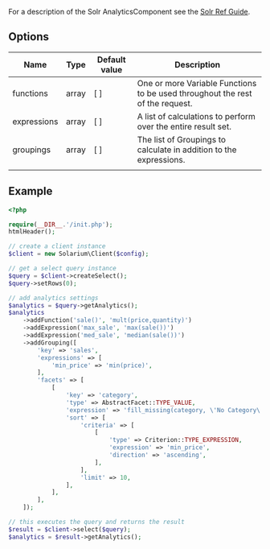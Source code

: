 For a description of the Solr AnalyticsComponent see the [Solr Ref Guide](https://lucene.apache.org/solr/guide/analytics.html).

Options
-------

| Name        | Type    | Default value | Description                                                                   |
|-------------|---------|---------------|-------------------------------------------------------------------------------|
| functions   | array   | [ ]           | One or more Variable Functions to be used throughout the rest of the request. |
| expressions | array   | [ ]           | A list of calculations to perform over the entire result set.                 |
| groupings   | array   | [ ]           | The list of Groupings to calculate in addition to the expressions.            |
||

Example
-------

```php
<?php

require(__DIR__.'/init.php');
htmlHeader();

// create a client instance
$client = new Solarium\Client($config);

// get a select query instance
$query = $client->createSelect();
$query->setRows(0);

// add analytics settings
$analytics = $query->getAnalytics();
$analytics
    ->addFunction('sale()', 'mult(price,quantity)')
    ->addExpression('max_sale', 'max(sale())')
    ->addExpression('med_sale', 'median(sale())')
    ->addGrouping([
        'key' => 'sales',
        'expressions' => [
            'min_price' => 'min(price)',
        ],
        'facets' => [
            [
                'key' => 'category',
                'type' => AbstractFacet::TYPE_VALUE,
                'expression' => 'fill_missing(category, \'No Category\')',
                'sort' => [
                    'criteria' => [
                        [
                            'type' => Criterion::TYPE_EXPRESSION,
                            'expression' => 'min_price',
                            'direction' => 'ascending',
                        ],
                    ],
                    'limit' => 10,
                ],
            ],
        ],
    ]);

// this executes the query and returns the result
$result = $client->select($query);
$analytics = $result->getAnalytics();